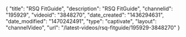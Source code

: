 {
    "title": "RSQ FitGuide",
    "description": "RSQ FitGuide",
    "channelid": "195929",
    "videoid": "3848270",
    "date_created": "1436294631",
    "date_modified": "1470242491",
    "type": "captivate",
    "layout": "channelVideo",
    "url": "\/latest-videos\/rsq-fitguide\/195929-3848270"
}